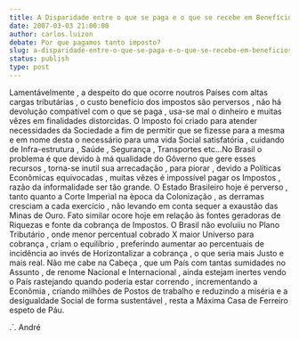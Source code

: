 ```yaml
---
title: A Disparidade entre o que se paga e o que se recebe em Benefícios.
date: 2007-03-03 21:00:00
author: carlos.luizon
debate: Por que pagamos tanto imposto?
slug: a-disparidade-entre-o-que-se-paga-e-o-que-se-recebe-em-beneficios
status: publish 
type: post
---
```


Lamentávelmente , a despeito do que ocorre noutros Países com altas cargas tributárias , o custo benefício dos impostos são perversos , não há devolução compatível com o que se paga , usa-se mal o dinheiro e muitas vêzes em finalidades distorcidas. O Imposto foi criado para atender necessidades da Sociedade a fim de permitir que se fizesse para a mesma e em nome desta o necessário para uma vida Social satisfatória , cuidando de Infra-estrutura , Saúde , Segurança , Transportes etc...No Brasil o problema é que devido à má qualidade do Gôverno que gere esses recursos , torna-se inutil sua arrecadação , para piorar , devido a Políticas Econômicas equivocadas , muitas vêzes é impossível pagar os Impostos , razão da informalidade ser tão grande. O Estado Brasileiro hoje é perverso , tanto quanto a Corte Imperial na època da Colonização , as derramas cresciam a cada exercício , não levando em conta sequer a exaustão das Minas de Ouro. Fato similar ocore hoje em relação às fontes geradoras de Riquezas e fonte da cobrança de Impostos. O Brasil não evoluiiu no Plano Tributário , onde menor percentual cobrado X maior Universo para cobrança , criam o equilíbrio , preferindo aumentar ao percentuais de incidência ao invés de Horizontalizar a cobrança , o que seria mais Justo e mais real. Não me cabe na Cabeça , que um País com tantas sumidades no Assunto , de renome Nacional e Internacional , ainda estejam inertes vendo o País rastejando quando poderia estar correndo , incrementando a Econômia , criando milhões de Postos de trabalho e reduzindo a miséria e a desigualdade Social de forma sustentável , resta a Máxima Casa de Ferreiro espeto de Páu.  

 .´. André
